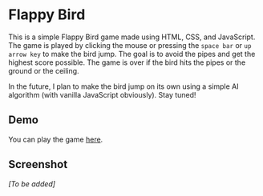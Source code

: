 # Flappy Bird

This is a simple Flappy Bird game made using HTML, CSS, and JavaScript. The game is played by clicking the mouse or pressing the `space bar` or `up arrow key` to make the bird jump. The goal is to avoid the pipes and get the highest score possible. The game is over if the bird hits the pipes or the ground or the ceiling.

In the future, I plan to make the bird jump on its own using a simple AI algorithm (with vanilla JavaScript obviously). Stay tuned!

## Demo

You can play the game [here](https://fauzan-radji.github.io/flappy-bird).

## Screenshot

_[To be added]_
